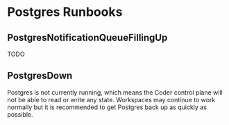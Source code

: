# Postgres Runbooks

## PostgresNotificationQueueFillingUp

TODO

## PostgresDown

Postgres is not currently running, which means the Coder control plane will not be able to read or write any state.
Workspaces may continue to work normally but it is recommended to get Postgres back up as quickly as possible.